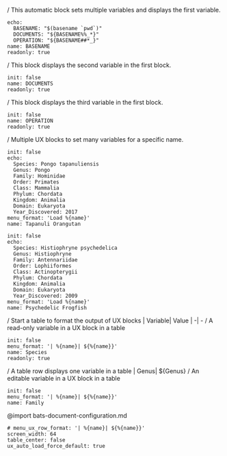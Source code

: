 / This automatic block sets multiple variables and displays the first variable.
```ux :[document_ux_BASENAME]
echo:
  BASENAME: "$(basename `pwd`)"
  DOCUMENTS: "${BASENAME%%_*}"
  OPERATION: "${BASENAME##*_}"
name: BASENAME
readonly: true
```
/ This block displays the second variable in the first block.
```ux :[DOCUMENTS]
init: false
name: DOCUMENTS
readonly: true
```
/ This block displays the third variable in the first block.
```ux :[OPERATION]
init: false
name: OPERATION
readonly: true
```
/ Multiple UX blocks to set many variables for a specific name.
```ux
init: false
echo:
  Species: Pongo tapanuliensis
  Genus: Pongo
  Family: Hominidae
  Order: Primates
  Class: Mammalia
  Phylum: Chordata
  Kingdom: Animalia
  Domain: Eukaryota
  Year_Discovered: 2017
menu_format: 'Load %{name}'
name: Tapanuli Orangutan
```
```ux
init: false
echo:
  Species: Histiophryne psychedelica
  Genus: Histiophryne
  Family: Antennariidae
  Order: Lophiiformes
  Class: Actinopterygii
  Phylum: Chordata
  Kingdom: Animalia
  Domain: Eukaryota
  Year_Discovered: 2009
menu_format: 'Load %{name}'
name: Psychedelic Frogfish
```
/ Start a table to format the output of UX blocks
| Variable| Value
| -| -
/ A read-only variable in a UX block in a table
```ux
init: false
menu_format: '| %{name}| ${%{name}}'
name: Species
readonly: true
```
/ A table row displays one variable in a table
| Genus| ${Genus}
/ An editable variable in a UX block in a table
```ux
init: false
menu_format: '| %{name}| ${%{name}}'
name: Family
```
@import bats-document-configuration.md
```opts :(document_opts)
# menu_ux_row_format: '| %{name}| ${%{name}}'
screen_width: 64
table_center: false
ux_auto_load_force_default: true
```